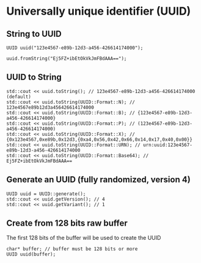 Universally unique identifier (UUID)
====================================

## String to UUID

    UUID uuid("123e4567-e89b-12d3-a456-426614174000");
    
    uuid.fromString("Ej5FZ+ibEtOkVkJmFBdAAA==");

## UUID to String

    std::cout << uuid.toString(); // 123e4567-e89b-12d3-a456-426614174000 (default)
    std::cout << uuid.toString(UUID::Format::N); // 123e4567e89b12d3a456426614174000
    std::cout << uuid.toString(UUID::Format::B); // {123e4567-e89b-12d3-a456-426614174000}
    std::cout << uuid.toString(UUID::Format::P); // (123e4567-e89b-12d3-a456-426614174000)
    std::cout << uuid.toString(UUID::Format::X); // {0x123e4567,0xe89b,0x12d3,{0xa4,0x56,0x42,0x66,0x14,0x17,0x40,0x00}}
    std::cout << uuid.toString(UUID::Format::URN); // urn:uuid:123e4567-e89b-12d3-a456-426614174000
    std::cout << uuid.toString(UUID::Format::Base64); // Ej5FZ+ibEtOkVkJmFBdAAA==

## Generate an UUID (fully randomized, version 4)

    UUID uuid = UUID::generate();
    std::cout << uuid.getVersion(); // 4
    std::cout << uuid.getVariant(); // 1

## Create from 128 bits raw buffer

The first 128 bits of the buffer will be used to create the UUID

    char* buffer; // buffer must be 128 bits or more
    UUID uuid(buffer);

